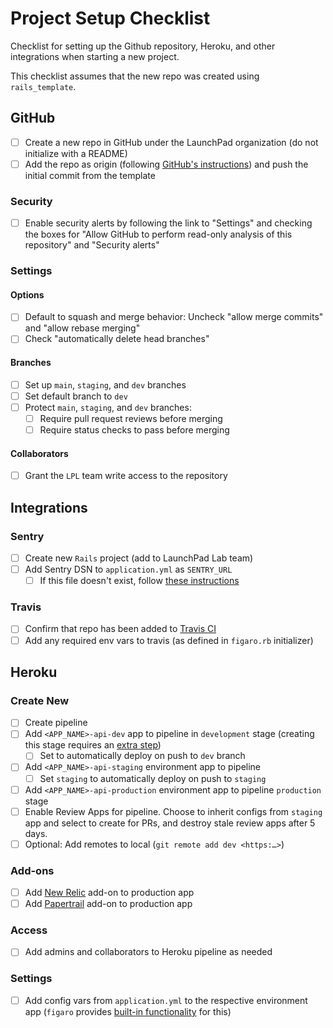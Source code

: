 # Project Setup Checklist
Checklist for setting up the Github repository, Heroku, and other integrations when starting a new project.

This checklist assumes that the new repo was created using `rails_template`.

## GitHub
- [ ] Create a new repo in GitHub under the LaunchPad organization (do not initialize with a README)
- [ ] Add the repo as origin (following [GitHub's instructions](https://help.github.com/en/articles/adding-a-remote)) and push the initial commit from the template

### Security
- [ ] Enable security alerts by following the link to "Settings" and checking the boxes for "Allow GitHub to perform read-only analysis of this repository" and "Security alerts"

### Settings

#### Options
  - [ ] Default to squash and merge behavior: Uncheck "allow merge commits" and "allow rebase merging"
  - [ ] Check "automatically delete head branches"

#### Branches
  - [ ] Set up `main`, `staging`, and `dev` branches
  - [ ] Set default branch to `dev`
  - [ ] Protect `main`, `staging`, and `dev` branches:
    - [ ] Require pull request reviews before merging
    - [ ] Require status checks to pass before merging

#### Collaborators
  - [ ] Grant the `LPL` team write access to the repository

## Integrations

### Sentry
  - [ ] Create new `Rails` project (add to LaunchPad Lab team)
  - [ ] Add Sentry DSN to `application.yml` as `SENTRY_URL`
    - [ ] If this file doesn't exist, follow [these instructions](https://github.com/LaunchPadLab/opensesame#opensesame)

### Travis
  - [ ] Confirm that repo has been added to [Travis CI](https://travis-ci.com/)
  - [ ] Add any required env vars to travis (as defined in `figaro.rb` initializer)

## Heroku

### Create New
  - [ ] Create pipeline
  - [ ] Add `<APP_NAME>-api-dev` app to pipeline in `development` stage (creating this stage requires an [extra step](https://devcenter.heroku.com/articles/pipelines#i-don-t-see-a-development-stage-how-do-i-add-a-development-app))
    - [ ] Set to automatically deploy on push to `dev` branch
  - [ ] Add `<APP_NAME>-api-staging` environment app to pipeline
    - [ ] Set `staging` to automatically deploy on push to `staging`
  - [ ] Add `<APP_NAME>-api-production` environment app to pipeline `production` stage
  - [ ] Enable Review Apps for pipeline. Choose to inherit configs from `staging` app and select to create for PRs, and destroy stale review apps after 5 days.
  - [ ] Optional: Add remotes to local (`git remote add dev <https:…>`)

### Add-ons
  - [ ] Add [New Relic](https://elements.heroku.com/addons/newrelic) add-on to production app
  - [ ] Add [Papertrail](https://elements.heroku.com/addons/papertrail) add-on to production app

### Access
  - [ ] Add admins and collaborators to Heroku pipeline as needed

### Settings
  - [ ] Add config vars from `application.yml` to the respective environment app (`figaro` provides [built-in functionality](https://github.com/laserlemon/figaro#heroku) for this)
